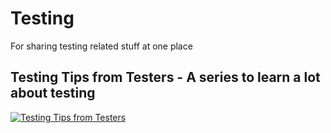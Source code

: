 # Testing
For sharing testing related stuff at one place 

## Testing Tips from Testers - A series to learn a lot about testing
[![Testing Tips from Testers](https://i.ytimg.com/vi/BtpHIuT1-gI/0.jpg)](https://www.youtube.com/watch?v=BtpHIuT1-gI)
